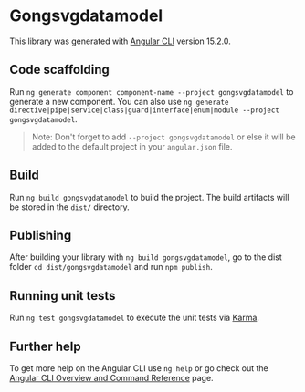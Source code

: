 # Gongsvgdatamodel

This library was generated with [Angular CLI](https://github.com/angular/angular-cli) version 15.2.0.

## Code scaffolding

Run `ng generate component component-name --project gongsvgdatamodel` to generate a new component. You can also use `ng generate directive|pipe|service|class|guard|interface|enum|module --project gongsvgdatamodel`.
> Note: Don't forget to add `--project gongsvgdatamodel` or else it will be added to the default project in your `angular.json` file. 

## Build

Run `ng build gongsvgdatamodel` to build the project. The build artifacts will be stored in the `dist/` directory.

## Publishing

After building your library with `ng build gongsvgdatamodel`, go to the dist folder `cd dist/gongsvgdatamodel` and run `npm publish`.

## Running unit tests

Run `ng test gongsvgdatamodel` to execute the unit tests via [Karma](https://karma-runner.github.io).

## Further help

To get more help on the Angular CLI use `ng help` or go check out the [Angular CLI Overview and Command Reference](https://angular.io/cli) page.
